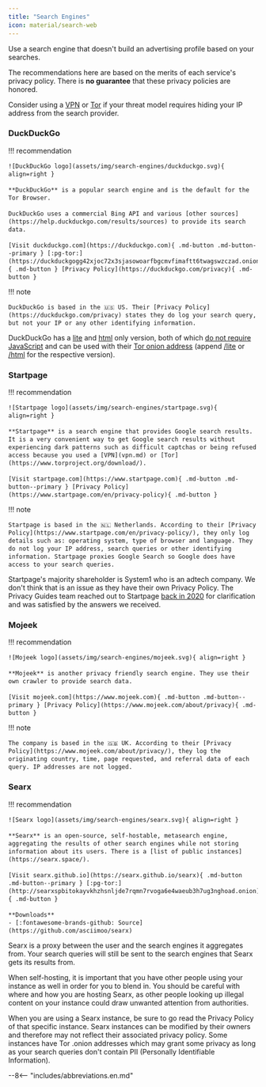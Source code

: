 ```yaml
---
title: "Search Engines"
icon: material/search-web
---
```

Use a search engine that doesn't build an advertising profile based on your searches.

The recommendations here are based on the merits of each service's privacy policy. There is **no guarantee** that these privacy policies are honored.

Consider using a [VPN](vpn.md) or [Tor](https://www.torproject.org/) if your threat model requires hiding your IP address from the search provider.

### DuckDuckGo

!!! recommendation

    ![DuckDuckGo logo](assets/img/search-engines/duckduckgo.svg){ align=right }

    **DuckDuckGo** is a popular search engine and is the default for the Tor Browser.

    DuckDuckGo uses a commercial Bing API and various [other sources](https://help.duckduckgo.com/results/sources) to provide its search data.

    [Visit duckduckgo.com](https://duckduckgo.com){ .md-button .md-button--primary } [:pg-tor:](https://duckduckgogg42xjoc72x3sjasowoarfbgcmvfimaftt6twagswzczad.onion){ .md-button } [Privacy Policy](https://duckduckgo.com/privacy){ .md-button }

!!! note

    DuckDuckGo is based in the 🇺🇸 US. Their [Privacy Policy](https://duckduckgo.com/privacy) states they do log your search query, but not your IP or any other identifying information.

DuckDuckGo has a [lite](https://duckduckgo.com/lite) and [html](https://duckduckgo.com/html) only version, both of which [do not require JavaScript](https://help.duckduckgo.com/features/non-javascript) and can be used with their [Tor onion address](https://duckduckgogg42xjoc72x3sjasowoarfbgcmvfimaftt6twagswzczad.onion) (append [/lite](https://duckduckgogg42xjoc72x3sjasowoarfbgcmvfimaftt6twagswzczad.onion/lite) or [/html](https://duckduckgogg42xjoc72x3sjasowoarfbgcmvfimaftt6twagswzczad.onion/html) for the respective version).

### Startpage

!!! recommendation

    ![Startpage logo](assets/img/search-engines/startpage.svg){ align=right }

    **Startpage** is a search engine that provides Google search results. It is a very convenient way to get Google search results without experiencing dark patterns such as difficult captchas or being refused access because you used a [VPN](vpn.md) or [Tor](https://www.torproject.org/download/).

    [Visit startpage.com](https://www.startpage.com){ .md-button .md-button--primary } [Privacy Policy](https://www.startpage.com/en/privacy-policy){ .md-button }

!!! note

    Startpage is based in the 🇳🇱 Netherlands. According to their [Privacy Policy](https://www.startpage.com/en/privacy-policy/), they only log details such as: operating system, type of browser and language. They do not log your IP address, search queries or other identifying information. Startpage proxies Google Search so Google does have access to your search queries.

Startpage's majority shareholder is System1 who is an adtech company. We don't think that is an issue as they have their own Privacy Policy. The Privacy Guides team reached out to Startpage [back in 2020](https://web.archive.org/web/20210118031008/https://blog.privacytools.io/relisting-startpage/) for clarification and was satisfied by the answers we received.

### Mojeek

!!! recommendation

    ![Mojeek logo](assets/img/search-engines/mojeek.svg){ align=right }

    **Mojeek** is another privacy friendly search engine. They use their own crawler to provide search data.

    [Visit mojeek.com](https://www.mojeek.com){ .md-button .md-button--primary } [Privacy Policy](https://www.mojeek.com/about/privacy){ .md-button }

!!! note

    The company is based in the 🇬🇧 UK. According to their [Privacy Policy](https://www.mojeek.com/about/privacy/), they log the originating country, time, page requested, and referral data of each query. IP addresses are not logged.

### Searx

!!! recommendation

    ![Searx logo](assets/img/search-engines/searx.svg){ align=right }

    **Searx** is an open-source, self-hostable, metasearch engine, aggregating the results of other search engines while not storing information about its users. There is a [list of public instances](https://searx.space/).

    [Visit searx.github.io](https://searx.github.io/searx){ .md-button .md-button--primary } [:pg-tor:](http://searxspbitokayvkhzhsnljde7rqmn7rvoga6e4waeub3h7ug3nghoad.onion){ .md-button }

    **Downloads**
    - [:fontawesome-brands-github: Source](https://github.com/asciimoo/searx)

Searx is a proxy between the user and the search engines it aggregates from. Your search queries will still be sent to the search engines that Searx gets its results from.

When self-hosting, it is important that you have other people using your instance as well in order for you to blend in. You should be careful with where and how you are hosting Searx, as other people looking up illegal content on your instance could draw unwanted attention from authorities.

When you are using a Searx instance, be sure to go read the Privacy Policy of that specific instance. Searx instances can be modified by their owners and therefore may not reflect their associated privacy policy. Some instances have Tor .onion addresses which may grant some privacy as long as your search queries don't contain PII (Personally Identifiable Information).

--8<-- "includes/abbreviations.en.md"
